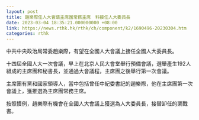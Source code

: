 ```yaml
---
layout: post
title: 趙樂際任人大會議主席團常務主席　料接任人大委員長
date: 2023-03-04 18:35:21.000000000 +08:00
link: https://news.rthk.hk/rthk/ch/component/k2/1690496-20230304.htm
categories: rthk
---
```


中共中央政治局常委趙樂際，有望在全國人大會議上接任全國人大委員長。

十四屆全國人大一次會議，早上在北京人民大會堂舉行預備會議，選舉產生192人組成的主席團和秘書長，並通過大會議程，主席團之後舉行第一次會議。

主席團有黨和國家領導人，當中包括曾任中紀委書記的趙樂際，他在主席團第一次會議上，獲推選為主席團常務主席。

按照慣例，趙樂際有機會在全國人大會議上獲選為人大委員長，接替卸任的栗戰書。
